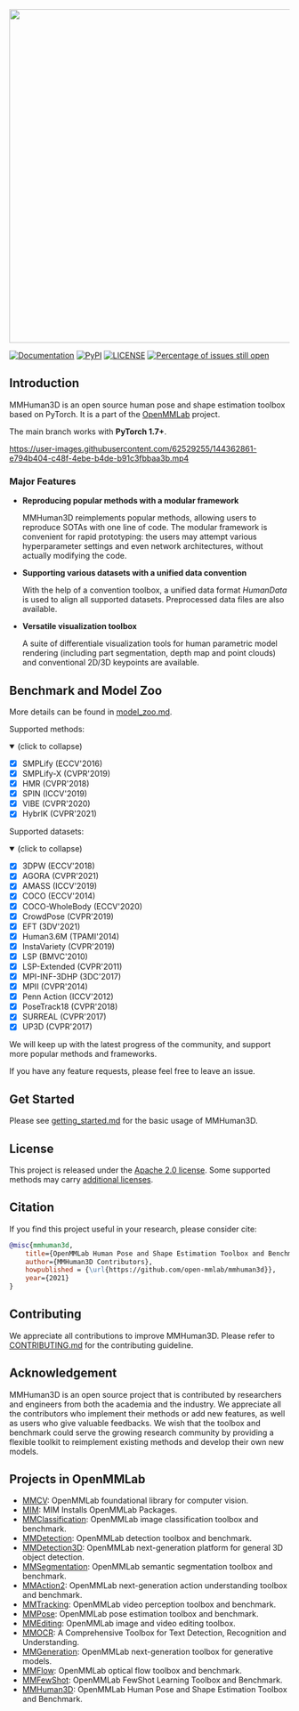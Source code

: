 <div align="center">
    <img src="resources/mmhuman3d-logo.png" width="600"/>
</div>

[![Documentation](https://readthedocs.org/projects/mmhuman3d/badge/?version=latest)](https://mmhuman3d.readthedocs.io/en/latest/?badge=latest)
[![PyPI](https://img.shields.io/pypi/v/mmhuman3d)](https://pypi.org/project/mmhuman3d/)
[![LICENSE](https://img.shields.io/github/license/open-mmlab/mmhuman3d.svg)](https://github.com/open-mmlab/mmhuman3d/blob/main/LICENSE)
[![Percentage of issues still open](https://isitmaintained.com/badge/open/open-mmlab/mmhuman3d.svg)](https://github.com/open-mmlab/mmhuman3d/issues)


## Introduction

MMHuman3D is an open source human pose and shape estimation toolbox based on PyTorch. It is a part of the [OpenMMLab](https://openmmlab.com/) project.

The main branch works with **PyTorch 1.7+**.

https://user-images.githubusercontent.com/62529255/144362861-e794b404-c48f-4ebe-b4de-b91c3fbbaa3b.mp4

### Major Features

- **Reproducing popular methods with a modular framework**

  MMHuman3D reimplements popular methods, allowing users to reproduce SOTAs with one line of code. The modular framework is convenient for rapid prototyping: the users may attempt various hyperparameter settings and even network architectures, without actually modifying the code.

- **Supporting various datasets with a unified data convention**

  With the help of a convention toolbox, a unified data format *HumanData* is used to align all supported datasets. Preprocessed data files are also available.

- **Versatile visualization toolbox**

  A suite of differentiale visualization tools for human parametric model rendering (including part segmentation, depth map and point clouds) and conventional 2D/3D keypoints are available.

## Benchmark and Model Zoo

More details can be found in [model_zoo.md](docs/model_zoo.md).

Supported methods:

<details open>
<summary>(click to collapse)</summary>

- [x] SMPLify (ECCV'2016)
- [x] SMPLify-X (CVPR'2019)
- [x] HMR (CVPR'2018)
- [x] SPIN (ICCV'2019)
- [x] VIBE (CVPR'2020)
- [x] HybrIK (CVPR'2021)

</details>

Supported datasets:

<details open>
<summary>(click to collapse)</summary>

- [x] 3DPW (ECCV'2018)
- [x] AGORA (CVPR'2021)
- [x] AMASS (ICCV'2019)
- [x] COCO (ECCV'2014)
- [x] COCO-WholeBody (ECCV'2020)
- [x] CrowdPose (CVPR'2019)
- [x] EFT (3DV'2021)
- [x] Human3.6M (TPAMI'2014)
- [x] InstaVariety (CVPR'2019)
- [x] LSP (BMVC'2010)
- [x] LSP-Extended (CVPR'2011)
- [x] MPI-INF-3DHP (3DC'2017)
- [x] MPII (CVPR'2014)
- [x] Penn Action (ICCV'2012)
- [x] PoseTrack18 (CVPR'2018)
- [x] SURREAL (CVPR'2017)
- [x] UP3D (CVPR'2017)

</details>

We will keep up with the latest progress of the community, and support more popular methods and frameworks.

If you have any feature requests, please feel free to leave an issue.

## Get Started

Please see [getting_started.md](docs/getting_started.md) for the basic usage of MMHuman3D.

## License

This project is released under the [Apache 2.0 license](LICENSE). Some supported methods may carry [additional licenses](docs/additional_licenses.md).

## Citation

If you find this project useful in your research, please consider cite:

```bibtex
@misc{mmhuman3d,
    title={OpenMMLab Human Pose and Shape Estimation Toolbox and Benchmark},
    author={MMHuman3D Contributors},
    howpublished = {\url{https://github.com/open-mmlab/mmhuman3d}},
    year={2021}
}
```

## Contributing

We appreciate all contributions to improve MMHuman3D. Please refer to [CONTRIBUTING.md](.github/CONTRIBUTING.md) for the contributing guideline.

## Acknowledgement

MMHuman3D is an open source project that is contributed by researchers and engineers from both the academia and the industry.
We appreciate all the contributors who implement their methods or add new features, as well as users who give valuable feedbacks.
We wish that the toolbox and benchmark could serve the growing research community by providing a flexible toolkit to reimplement existing methods and develop their own new models.

## Projects in OpenMMLab

- [MMCV](https://github.com/open-mmlab/mmcv): OpenMMLab foundational library for computer vision.
- [MIM](https://github.com/open-mmlab/mim): MIM Installs OpenMMLab Packages.
- [MMClassification](https://github.com/open-mmlab/mmclassification): OpenMMLab image classification toolbox and benchmark.
- [MMDetection](https://github.com/open-mmlab/mmdetection): OpenMMLab detection toolbox and benchmark.
- [MMDetection3D](https://github.com/open-mmlab/mmdetection3d): OpenMMLab next-generation platform for general 3D object detection.
- [MMSegmentation](https://github.com/open-mmlab/mmsegmentation): OpenMMLab semantic segmentation toolbox and benchmark.
- [MMAction2](https://github.com/open-mmlab/mmaction2): OpenMMLab next-generation action understanding toolbox and benchmark.
- [MMTracking](https://github.com/open-mmlab/mmtracking): OpenMMLab video perception toolbox and benchmark.
- [MMPose](https://github.com/open-mmlab/mmpose): OpenMMLab pose estimation toolbox and benchmark.
- [MMEditing](https://github.com/open-mmlab/mmediting): OpenMMLab image and video editing toolbox.
- [MMOCR](https://github.com/open-mmlab/mmocr): A Comprehensive Toolbox for Text Detection, Recognition and Understanding.
- [MMGeneration](https://github.com/open-mmlab/mmgeneration): OpenMMLab next-generation toolbox for generative models.
- [MMFlow](https://github.com/open-mmlab/mmflow): OpenMMLab optical flow toolbox and benchmark.
- [MMFewShot](https://github.com/open-mmlab/mmfewshot): OpenMMLab FewShot Learning Toolbox and Benchmark.
- [MMHuman3D](https://github.com/open-mmlab/mmhuman3d): OpenMMLab Human Pose and Shape Estimation Toolbox and Benchmark.
